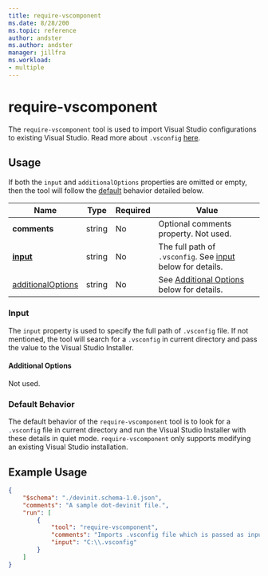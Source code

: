 ```yaml
---
title: require-vscomponent
ms.date: 8/28/200
ms.topic: reference
author: andster
ms.author: andster
manager: jillfra
ms.workload:
- multiple
---
```

# require-vscomponent

The `require-vscomponent` tool is used to import Visual Studio configurations to existing Visual Studio. Read more about `.vsconfig` [here](https://docs.microsoft.com/en-us/visualstudio/install/import-export-installation-configurations?view=vs-2019).

## Usage

If both the `input` and `additionalOptions` properties are omitted or empty, then the tool will follow the [default](#default) behavior detailed below.

| Name                                     | Type   | Required | Value                                                                |
|------------------------------------------|--------|----------|----------------------------------------------------------------------|
| **comments**                             | string | No       | Optional comments property. Not used.                                |
| [**input**](#input)                      | string | No       | The full path of `.vsconfig`. See [input](#input) below for details. |
| [additionalOptions](#Additional-Options) | string | No       | See [Additional Options](#Additional-Options) below for details.     |

### Input

The `input` property is used to specify the full path of `.vsconfig` file. If not mentioned, the tool will search for a `.vsconfig` in current directory and pass the value to the Visual Studio Installer.

#### Additional Options

Not used.

### Default Behavior

The default behavior of the `require-vscomponent` tool is to look for a `.vsconfig` file in current directory and run the Visual Studio Installer with these details in quiet mode. `require-vscomponent` only supports modifying an existing Visual Studio installation.

## Example Usage

```json
{
    "$schema": "./devinit.schema-1.0.json",
    "comments": "A sample dot-devinit file.",
    "run": [
        {
            "tool": "require-vscomponent",
            "comments": "Imports .vsconfig file which is passed as input to Visual Studio.",
            "input": "C:\\.vsconfig"
        }
    ]
}
```
